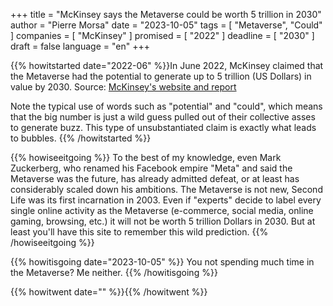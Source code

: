 +++
title     			= "McKinsey says the Metaverse could be worth 5 trillion in 2030"
author  		  = "Pierre Morsa"
date 		      = "2023-10-05"
tags			 		= [ "Metaverse", "Could" ]
companies			= [ "McKinsey" ]
promised			= [ "2022" ]
deadline				= [ "2030" ]
draft      		= false
language				= "en"
+++

{{% howitstarted date="2022-06" %}}In June 2022, McKinsey claimed that the Metaverse had the potential to generate up to 5 trillion (US Dollars) in value by 2030. Source: [McKinsey's website and report](https://www.mckinsey.com/capabilities/growth-marketing-and-sales/our-insights/value-creation-in-the-metaverse)

Note the typical use of words such as "potential" and "could", which means that the big number is just a wild guess pulled out of their collective asses to generate buzz. This type of unsubstantiated claim is exactly what leads to bubbles.
{{% /howitstarted %}}

<!--more-->

{{% howiseeitgoing %}}
To the best of my knowledge, even Mark Zuckerberg, who renamed his Facebook empire "Meta" and said the Metaverse was the future, has already admitted defeat, or at least has considerably scaled down his ambitions. The Metaverse is not new, Second Life was its first incarnation in 2003. Even if "experts" decide to label every single online activity as the Metaverse (e-commerce, social media, online gaming, browsing, etc.) it will not be worth 5 trillion Dollars in 2030. But at least you'll have this site to remember this wild prediction.
{{% /howiseeitgoing %}}

{{% howitisgoing date="2023-10-05" %}}
You not spending much time in the Metaverse? Me neither.
{{% /howitisgoing %}}

{{% howitwent date="" %}}{{% /howitwent %}}
